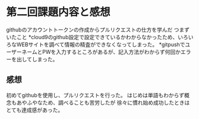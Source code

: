 # 第二回課題内容と感想
githubのアカウントトークンの作成からプルリクエストの仕方を学んだ
つまずいたこと
*cloud9のgithub設定で設定できているかわからなかったため、いろいろなWEBサイトを調べて情報の精査ができなくなってしまった。
*gitpushでユーザーネームとPWを入力するところがあるが、記入方法がわからず何回かエラーを出してしまった。

## 感想
初めてgithubを使用し、プルリクエストを行った。
はじめは単語もわからず概念もあやふやなため、調べることも苦労したが
徐々に慣れ始め成功したときはとても達成感があった。
